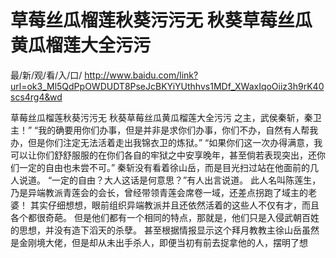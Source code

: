 # 草莓丝瓜榴莲秋葵污污无 秋葵草莓丝瓜黄瓜榴莲大全污污

最/新/观/看/入/口/ http://www.baidu.com/link?url=ok3_Ml5QdPpOWDUDT8PseJcBKYiYUthhvs1MDf_XWaxIqoOiiz3h9rK40scs4rg4&wd

草莓丝瓜榴莲秋葵污污无 秋葵草莓丝瓜黄瓜榴莲大全污污
 之主，武侯秦斩，秦卫主！”
    “我的确要用你们办事，但是并非是求你们办事，你们不办，自然有人帮我办，但是你们注定无法活着走出我锦衣卫的炼狱。”
    “如果你们这一次办得满意，我可以让你们舒舒服服的在你们各自的牢狱之中安享晚年，甚至倘若表现突出，还你们一定的自由也未尝不可。”
    秦斩没有看着徐山岳，而是目光扫过站在他面前的几人说道。
    “一定的自由？大人这话是何意思？”有人出言说道。
    此人名叫陈莲生，乃是异端教派青莲会的会长，曾经带领青莲会席卷一域，还差点拐跑了域主的老婆！
    其实仔细想想，眼前组织异端教派并且还依然活着的这些人不仅有才，而且各个都很奇葩。
    但是他们都有一个相同的特点，那就是，他们只是入侵武朝百姓的思想，并没有造下滔天的杀孽。
    甚至根据情报显示这个拜月教教主徐山岳虽然是金刚境大佬，但是却从未出手杀人，即便当初有前去捉拿他的人，摆明了想
